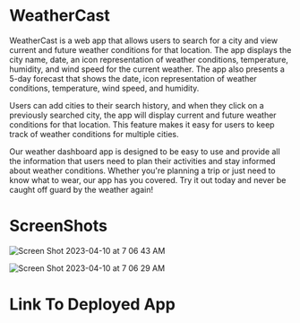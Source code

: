 # WeatherCast
WeatherCast is a web app that allows users to search for a city and view current and future weather conditions for that location. The app displays the city name, date, an icon representation of weather conditions, temperature, humidity, and wind speed for the current weather. The app also presents a 5-day forecast that shows the date, icon representation of weather conditions, temperature, wind speed, and humidity.

Users can add cities to their search history, and when they click on a previously searched city, the app will display current and future weather conditions for that location. This feature makes it easy for users to keep track of weather conditions for multiple cities.

Our weather dashboard app is designed to be easy to use and provide all the information that users need to plan their activities and stay informed about weather conditions. Whether you're planning a trip or just need to know what to wear, our app has you covered. Try it out today and never be caught off guard by the weather again!


# ScreenShots
![Screen Shot 2023-04-10 at 7 06 43 AM](https://user-images.githubusercontent.com/116035093/230917402-ff245ede-d326-40d8-9927-b497c1e73a49.png)

![Screen Shot 2023-04-10 at 7 06 29 AM](https://user-images.githubusercontent.com/116035093/230917392-97013fe5-2785-4461-9397-5f52f996c651.png)


# Link To Deployed App
